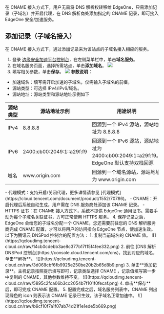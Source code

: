 在 CNAME 接入方式下，用户无需将 DNS 解析权转移给 EdgeOne，只需添加记录（子域名）并开启代理，在 DNS 解析商处添加指定的 CNAME 记录，即可接入 EdgeOne 安全/加速服务。
 

## 添加记录（子域名接入）[](id:add)
在 CNAME 接入方式下，通过添加记录来为该站点的子域名接入相应的服务。

1. 登录 [边缘安全加速平台控制台](https://console.cloud.tencent.com/edgeone)，在左侧菜单栏中，单击**域名服务**。
2. 在域名服务页面，选择所需站点，单击**添加域名**。
![](https://qcloudimg.tencent-cloud.cn/raw/905361ba60a47dd525b69c966affb777.png)
3. 填写相关参数，单击**保存**。
![](https://qcloudimg.tencent-cloud.cn/raw/60c22210d74a92574a106e43eaa3f874.png)
**参数说明：**
 - 加速域名：填写需开启加速的子域名，仅需输入子域名的前缀。
 - 源站类型：可选择 IPv4/IPv6/域名。
 - 源站地址：源站类型和源站地址示例如下
<table>
<thead>
<tr>
<th>源站类型</th>
<th>源站地址示例</th>
<th>用途说明</th>
</tr>
</thead>
<tbody><tr>
<td>IPv4</td>
<td>8.8.8.8</td>
<td>回源到一个 IPv4 源站，源站地址为 8.8.8.8</td>
</tr>
<tr>
<td>IPv6</td>
<td>2400:cb00:2049:1::a29f:f9</td>
<td>回源到一个 IPv6 源站，源站地址为 2400:cb00:2049:1::a29f:f9。<br>EdgeOne 默认支持双栈回源</td>
</tr>
<tr>
<td>域名</td>
<td>www.origin.com</td>
<td>回源到一个域名源站，源站地址为 www.origin.com</td>
</tr>
</tbody></table>
 - 代理模式：支持开启/关闭代理，更多详情请参见 [代理模式](https://cloud.tencent.com/document/product/1552/70786)。
 - CNAME：开启代理后系统自动生成，用户需在 DNS 服务商处添加该 CNAME 记录。
 - HTTPS 证书：在 CNAME 接入方式下，系统不提供 EdgeOne 通用证书。需要手动为每个子域名关联证书，方可正常使用 HTTPS 服务。
4. 保存记录之后，EdgeOne 会给您的子域名分配一个 CNAME，您还需要前往您的 DNS 解析服务商完成 CNAME 配置，才可以将用户的访问指向 EdgeOne 节点，使加速生效。
以下为腾讯云 DNSPod 控制台的配置方法：
  1. 复制当前域名的 CNAME 值。
![](https://qcloudimg.tencent-cloud.cn/raw/14cb0cdebb3ae8c377b17f15f4fee332.png)
  2. 前往 [DNS 解析 DNSPod 控制台](https://console.cloud.tencent.com/cns)，找到对应的域名，单击**解析**。
![](https://qcloudimg.tencent-cloud.cn/raw/3d068cbf6fb9925e250be20b2b65d8b9.png)
 3. 单击**添加记录**。主机记录按照提示填写即可，记录类型选择 CNAME ，记录值填写第一步中复制的 CNAME，其他参数维持不变。
![](https://qcloudimg.tencent-cloud.cn/raw/5895c2fca06b3cc2054b7f101f0fecaf.png)
 4. 单击**保存**后，即可完成 CNAME 配置。
5. 配置完成之后，域名服务列表中，CNAME 列出现绿色的 icon 则表示该 CNAME 记录已生效，该子域名正常加速中。
![](https://qcloudimg.tencent-cloud.cn/raw/b9cf10f7a1f07ab74d21f1e1ede5b669.png)



